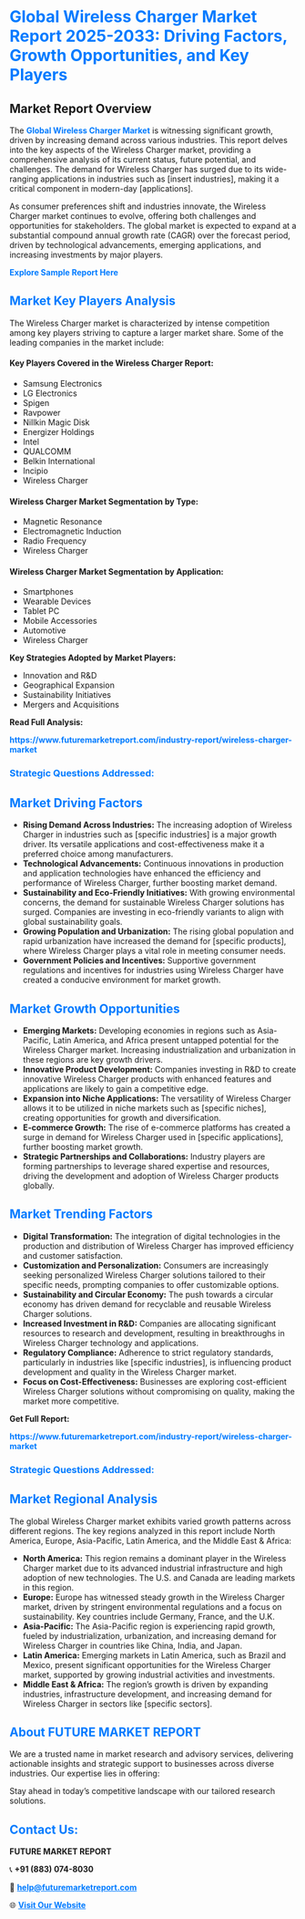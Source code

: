 <h1 style="color: #007BFF;">Global Wireless Charger Market Report 2025-2033: Driving Factors, Growth Opportunities, and Key Players</h1>

<section id="overview">
<h2>Market Report Overview</h2>
<p>The <a href="https://www.futuremarketreport.com/industry-report/wireless-charger-market" style="color: #007BFF; text-decoration: none;"><strong>Global Wireless Charger Market</strong></a> is witnessing significant growth, driven by increasing demand across various industries. This report delves into the key aspects of the Wireless Charger market, providing a comprehensive analysis of its current status, future potential, and challenges. The demand for Wireless Charger has surged due to its wide-ranging applications in industries such as [insert industries], making it a critical component in modern-day [applications].</p>
<p>As consumer preferences shift and industries innovate, the Wireless Charger market continues to evolve, offering both challenges and opportunities for stakeholders. The global market is expected to expand at a substantial compound annual growth rate (CAGR) over the forecast period, driven by technological advancements, emerging applications, and increasing investments by major players.</p>
</section>

<section id="overview">
<p><a href="https://www.futuremarketreport.com/request-sample/reportId=105513" style="color: #007BFF; text-decoration: none;"><strong>Explore Sample Report Here</strong></a></p>
</section>

<section id="key-players">
<h2 style="color: #007BFF;">Market Key Players Analysis</h2>
<p>The Wireless Charger market is characterized by intense competition among key players striving to capture a larger market share. Some of the leading companies in the market include:</p>
<h4>Key Players Covered in the Wireless Charger Report:</h4>
<ul><li>Samsung Electronics</li><li>LG Electronics</li><li>Spigen</li><li>Ravpower</li><li>Nillkin Magic Disk</li><li>Energizer Holdings</li><li>Intel</li><li>QUALCOMM</li><li>Belkin International</li><li>Incipio</li><li>Wireless Charger</li></ul>
<h4>Wireless Charger Market Segmentation by Type:</h4>
<ul><li>Magnetic Resonance</li><li>Electromagnetic Induction</li><li>Radio Frequency</li><li>Wireless Charger</li></ul>

<h4>Wireless Charger Market Segmentation by Application:</h4>
<ul><li>Smartphones</li><li>Wearable Devices</li><li>Tablet PC</li><li>Mobile Accessories</li><li>Automotive</li><li>Wireless Charger</li></ul>
<p><strong>Key Strategies Adopted by Market Players:</strong></p>
<ul>
<li>Innovation and R&D</li>
<li>Geographical Expansion</li>
<li>Sustainability Initiatives</li>
<li>Mergers and Acquisitions</li>
</ul>
</section>

<section>
<p><strong>Read Full Analysis: </strong></p><a href="https://www.futuremarketreport.com/industry-report/wireless-charger-market" style="color: #007BFF; text-decoration: none;"><strong>https://www.futuremarketreport.com/industry-report/wireless-charger-market</strong></a>
<h3 style="color: #007BFF;">Strategic Questions Addressed:</h3>
</section>

<section id="driving-factors">
<h2 style="color: #007BFF;">Market Driving Factors</h2>
<ul>
<li><strong>Rising Demand Across Industries:</strong> The increasing adoption of Wireless Charger in industries such as [specific industries] is a major growth driver. Its versatile applications and cost-effectiveness make it a preferred choice among manufacturers.</li>
<li><strong>Technological Advancements:</strong> Continuous innovations in production and application technologies have enhanced the efficiency and performance of Wireless Charger, further boosting market demand.</li>
<li><strong>Sustainability and Eco-Friendly Initiatives:</strong> With growing environmental concerns, the demand for sustainable Wireless Charger solutions has surged. Companies are investing in eco-friendly variants to align with global sustainability goals.</li>
<li><strong>Growing Population and Urbanization:</strong> The rising global population and rapid urbanization have increased the demand for [specific products], where Wireless Charger plays a vital role in meeting consumer needs.</li>
<li><strong>Government Policies and Incentives:</strong> Supportive government regulations and incentives for industries using Wireless Charger have created a conducive environment for market growth.</li>
</ul>
</section>

<section id="growth-opportunities">
<h2 style="color: #007BFF;">Market Growth Opportunities</h2>
<ul>
<li><strong>Emerging Markets:</strong> Developing economies in regions such as Asia-Pacific, Latin America, and Africa present untapped potential for the Wireless Charger market. Increasing industrialization and urbanization in these regions are key growth drivers.</li>
<li><strong>Innovative Product Development:</strong> Companies investing in R&D to create innovative Wireless Charger products with enhanced features and applications are likely to gain a competitive edge.</li>
<li><strong>Expansion into Niche Applications:</strong> The versatility of Wireless Charger allows it to be utilized in niche markets such as [specific niches], creating opportunities for growth and diversification.</li>
<li><strong>E-commerce Growth:</strong> The rise of e-commerce platforms has created a surge in demand for Wireless Charger used in [specific applications], further boosting market growth.</li>
<li><strong>Strategic Partnerships and Collaborations:</strong> Industry players are forming partnerships to leverage shared expertise and resources, driving the development and adoption of Wireless Charger products globally.</li>
</ul>
</section>

<section id="trending-factors">
<h2 style="color: #007BFF;">Market Trending Factors</h2>
<ul>
<li><strong>Digital Transformation:</strong> The integration of digital technologies in the production and distribution of Wireless Charger has improved efficiency and customer satisfaction.</li>
<li><strong>Customization and Personalization:</strong> Consumers are increasingly seeking personalized Wireless Charger solutions tailored to their specific needs, prompting companies to offer customizable options.</li>
<li><strong>Sustainability and Circular Economy:</strong> The push towards a circular economy has driven demand for recyclable and reusable Wireless Charger solutions.</li>
<li><strong>Increased Investment in R&D:</strong> Companies are allocating significant resources to research and development, resulting in breakthroughs in Wireless Charger technology and applications.</li>
<li><strong>Regulatory Compliance:</strong> Adherence to strict regulatory standards, particularly in industries like [specific industries], is influencing product development and quality in the Wireless Charger market.</li>
<li><strong>Focus on Cost-Effectiveness:</strong> Businesses are exploring cost-efficient Wireless Charger solutions without compromising on quality, making the market more competitive.</li>
</ul>
</section>

<section>
<p><strong>Get Full Report: </strong></p><a href="https://www.futuremarketreport.com/industry-report/wireless-charger-market" style="color: #007BFF; text-decoration: none;"><strong>https://www.futuremarketreport.com/industry-report/wireless-charger-market</strong></a>
<h3 style="color: #007BFF;">Strategic Questions Addressed:</h3>
</section>


<section id="regional-analysis">
<h2 style="color: #007BFF;">Market Regional Analysis</h2>
<p>The global Wireless Charger market exhibits varied growth patterns across different regions. The key regions analyzed in this report include North America, Europe, Asia-Pacific, Latin America, and the Middle East & Africa:</p>
<ul>
<li><strong>North America:</strong> This region remains a dominant player in the Wireless Charger market due to its advanced industrial infrastructure and high adoption of new technologies. The U.S. and Canada are leading markets in this region.</li>
<li><strong>Europe:</strong> Europe has witnessed steady growth in the Wireless Charger market, driven by stringent environmental regulations and a focus on sustainability. Key countries include Germany, France, and the U.K.</li>
<li><strong>Asia-Pacific:</strong> The Asia-Pacific region is experiencing rapid growth, fueled by industrialization, urbanization, and increasing demand for Wireless Charger in countries like China, India, and Japan.</li>
<li><strong>Latin America:</strong> Emerging markets in Latin America, such as Brazil and Mexico, present significant opportunities for the Wireless Charger market, supported by growing industrial activities and investments.</li>
<li><strong>Middle East & Africa:</strong> The region’s growth is driven by expanding industries, infrastructure development, and increasing demand for Wireless Charger in sectors like [specific sectors].</li>
</ul>
</section>

<footer>
<h2 style="color: #007BFF;">About FUTURE MARKET REPORT</h2>
<p>We are a trusted name in market research and advisory services, delivering actionable insights and strategic support to businesses across diverse industries. Our expertise lies in offering:</p>

<p>Stay ahead in today’s competitive landscape with our tailored research solutions.</p>

<h2 style="color: #007BFF;">Contact Us:</h2>
<p><strong>FUTURE MARKET REPORT</strong></p>
<p>📞 <strong>+91 (883) 074-8030</strong></p>
<p>📧 <strong><a href="mailto:help@futuremarketreport.com" style="color: #007BFF;">help@futuremarketreport.com</a></strong></p>
<p>🌐 <strong><a href="https://www.futuremarketreport.com/" style="color: #007BFF;">Visit Our Website</a></strong></p>
</footer>